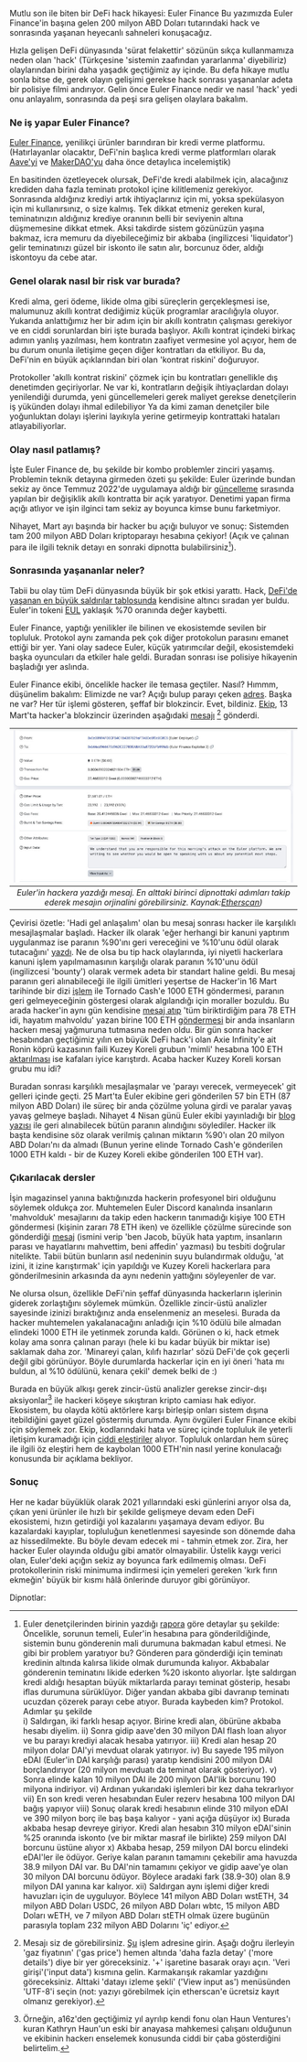Mutlu son ile biten bir DeFi hack hikayesi: Euler Finance
Bu yazımızda Euler Finance'in başına gelen 200 milyon ABD Doları tutarındaki hack ve sonrasında yaşanan heyecanlı sahneleri konuşacağız. 

Hızla gelişen DeFi dünyasında 'sürat felakettir' sözünün sıkça kullanmamıza neden olan 'hack' (Türkçesine 'sistemin zaafından yararlanma' diyebiliriz) olaylarından birini daha yaşadık geçtiğimiz ay içinde. Bu defa hikaye mutlu sonla bitse de, gerek olayın gelişimi gerekse hack sonrası yaşananlar adeta bir polisiye filmi andırıyor. Gelin önce Euler Finance nedir ve nasıl 'hack' yedi onu anlayalım, sonrasında da peşi sıra gelişen olaylara bakalım.

### Ne iş yapar Euler Finance?
[Euler Finance](https://www.euler.finance/), yenilikçi ürünler barındıran bir kredi verme platformu. (Hatırlayanlar olacaktır, DeFi'nin başlıca kredi verme platformları olarak [Aave'yi](/genel/2021/07/19/defi-de-kurumsallara-karsi-bos-degil.html) ve [MakerDAO'yu](/genel/2019/02/15/MakerDAO-kredi-kullaniminda-cigir-acar-mi.html) daha önce detaylıca incelemiştik)

En basitinden özetleyecek olursak, DeFi'de kredi alabilmek için, alacağınız krediden daha fazla teminatı protokol içine kilitlemeniz gerekiyor. Sonrasında aldığınız krediyi artık ihtiyaçlarınız için mi, yoksa spekülasyon için mi kullanırsınız, o size kalmış. Tek dikkat etmeniz gereken kural, teminatınızın aldığınız krediye oranının belli bir seviyenin altına düşmemesine dikkat etmek. Aksi takdirde sistem gözünüzün yaşına bakmaz, icra memuru da diyebileceğimiz bir akbaba (ingilizcesi 'liquidator') gelir teminatınızı güzel bir iskonto ile satın alır, borcunuz öder, aldığı iskontoyu da cebe atar. 

### Genel olarak nasıl bir risk var burada? 

Kredi alma, geri ödeme, likide olma gibi süreçlerin gerçekleşmesi ise, malumunuz akıllı kontrat dediğimiz küçük programlar aracılığıyla oluyor. Yukarıda anlattığımız her bir adım için bir akıllı kontratın çalışması gerekiyor ve en ciddi sorunlardan biri işte burada başlıyor. Akıllı kontrat içindeki birkaç adımın yanlış yazılması, hem kontratın zaafiyet vermesine yol açıyor, hem de bu durum onunla iletişime geçen diğer kontratları da etkiliyor. Bu da, DeFi'nin en büyük açıklarından biri olan 'kontrat riskini' doğuruyor.

Protokoller 'akıllı kontrat riskini' çözmek için bu kontratları genellikle dış denetimden geçiriyorlar. Ne var ki, kontratların değişik ihtiyaçlardan dolayı yenilendiği durumda, yeni güncellemeleri gerek maliyet gerekse denetçilerin iş yükünden dolayı ihmal edilebiliyor Ya da kimi zaman denetçiler bile yoğunluktan dolayı işlerini layıkıyla yerine getirmeyip kontrattaki hataları atlayabiliyorlar.  

### Olay nasıl patlamış?

İşte Euler Finance de, bu şekilde bir kombo problemler zinciri yaşamış. Problemin teknik detayına girmeden özeti şu şekilde: Euler üzerinde bundan sekiz ay önce Temmuz 2022'de uygulamaya aldığı bir [güncelleme](https://forum.euler.finance/t/eip-14-contract-upgrades/305) sırasında yapılan bir değişiklik akıllı kontratta bir açık yaratıyor. Denetimi yapan firma açığı atlıyor ve işin ilginci tam sekiz ay boyunca kimse bunu farketmiyor. 

Nihayet, Mart ayı başında bir hacker bu açığı buluyor ve sonuç: Sistemden tam 200 milyon ABD Doları kriptoparayı hesabına çekiyor! (Açık ve çalınan para ile ilgili teknik detayı en sonraki dipnotta bulabilirsiniz[^3]). 

### Sonrasında yaşananlar neler?
Tabii bu olay tüm DeFi dünyasında büyük bir şok etkisi yarattı. Hack, [DeFi'de yaşanan en büyük saldırılar tablosunda](https://rekt.news/leaderboard/) kendisine altıncı sıradan yer buldu. Euler'in tokeni [EUL](https://www.coingecko.com/en/coins/euler) yaklaşık %70 oranında değer kaybetti. 

Euler Finance, yaptığı yenilikler ile bilinen ve ekosistemde sevilen bir topluluk. Protokol aynı zamanda pek çok diğer protokolun parasını emanet ettiği bir yer. Yani olay sadece Euler, küçük yatırımcılar değil, ekosistemdeki başka oyuncuları da etkiler hale geldi. Buradan sonrası ise polisiye hikayenin başladığı yer aslında. 

Euler Finance ekibi, öncelikle hacker ile temasa geçtiler. Nasıl? Hımmm, düşünelim bakalım: Elimizde ne var? Açığı bulup parayı çeken [adres](https://etherscan.io/address/0xee009faf00cf54c1b4387829af7a8dc5f0c8c8c5). Başka ne var? Her tür işlemi gösteren, şeffaf bir blokzincir. Evet, bildiniz. [Ekip](https://etherscan.io/address/0xb66cd966670d962c227b3eaba30a872dbfb995db), 13 Mart'ta hacker'a blokzincir üzerinden aşağıdaki [mesajı](https://etherscan.io/tx/0x539c6fff0fce70e02dddd80a5534acf3df57deafbdc40f41abb20aa8f94a6d0d) [^1] gönderdi. 

| ![hacker_mesaj](/assets/euler-finance-to-hacker-280313_800.jpg)|
|:--:| 
| *Euler'in hackera yazdığı mesaj. En alttaki birinci dipnottaki adımları takip ederek mesajın orjinalini görebilirsiniz. Kaynak:[Etherscan](https://etherscan.io/tx/0x539c6fff0fce70e02dddd80a5534acf3df57deafbdc40f41abb20aa8f94a6d0d))*|

Çevirisi özetle: 'Hadi gel anlaşalım' olan bu mesaj sonrası hacker ile karşılıklı mesajlaşmalar başladı. Hacker ilk olarak 'eğer herhangi bir kanuni yaptırım uygulanmaz ise paranın %90'ını geri vereceğini ve %10'unu ödül olarak tutacağını' [yazdı](https://etherscan.io/tx/0xa7156a9e9031e4afecf8d48f8c54f1e4c9bdba5a4b91fe3087602351343ad888). Ne de olsa bu tip hack olaylarında, iyi niyetli hackerlara kanuni işlem yapılmamasının karşılığı olarak paranın %10'unu ödül (ingilizcesi 'bounty') olarak vermek adeta bir standart haline geldi. Bu mesaj paranın geri alınabileceği ile ilgili ümitleri yeşertse de Hacker'in 16 Mart tarihinde bir dizi [işlem](https://etherscan.io/tx/0xd7cc4f5305441c1ae773982d4813e48008b9fe2da10b86c6d96901e578ffffd6) ile Tornado Cash'e 1000 ETH göndermesi, paranın geri gelmeyeceğinin göstergesi olarak algılandığı için moraller bozuldu.  Bu arada hacker'in aynı gün kendisine [mesaj atıp](https://etherscan.io/tx/0xbe21a9719a4f89f7dc98419f60b247d69780b569cd8869c0031aae000f98cf17) 'tüm biriktirdiğim para 78 ETH idi, hayatım mahvoldu' yazan birine 100 ETH [göndermesi](https://etherscan.io/tx/0xcc8edbe70d22176e90027bb07047b5cc7541b169ef9ef71ae6d6793f344b8bc5) bir anda insanların hackerı mesaj yağmuruna tutmasına neden oldu. Bir gün sonra hacker hesabından geçtiğimiz yılın en büyük DeFi hack'i olan Axie Infinity'e ait Ronin köprü kazasının faili Kuzey Koreli grubun 'mimli' hesabına 100 ETH [aktarılması](https://etherscan.io/tx/0x202a67d3a1d52e4dd5e1eebe49da511164b6e4a1ebe717dcf4674dd83a2bd457) ise kafaları iyice karıştırdı. Acaba hacker Kuzey Koreli korsan grubu mu idi?

Buradan sonrası karşılıklı mesajlaşmalar ve 'parayı verecek, vermeyecek' git gelleri içinde geçti. 25 Mart'ta Euler ekibine geri gönderilen  57 bin ETH (87 milyon ABD Doları) ile süreç bir anda çözülme yoluna girdi ve paralar yavaş yavaş gelmeye başladı. Nihayet 4 Nisan günü Euler ekibi yayınladığı bir [blog yazısı](https://forum.euler.finance/t/special-announcement/900) ile geri alınabilecek bütün paranın alındığını söylediler. Hacker ilk başta kendisine söz  olarak verilmiş çalınan miktarın %90'ı olan 20 milyon ABD Doları'nı da almadı (Bunun yerine elinde Tornado Cash'e gönderilen 1000 ETH kaldı - bir de Kuzey Koreli ekibe gönderilen 100 ETH var).

### Çıkarılacak dersler
İşin magazinsel yanına baktığınızda hackerin profesyonel biri olduğunu söylemek oldukça zor. Muhtemelen Euler Discord kanalında insanların 'mahvolduk' mesajlarını da takip eden hackerın tanımadığı kişiye 100 ETH göndermesi (kişinin zararı 78 ETH iken) ve özellikle çözülme sürecinde son gönderdiği [mesaj](https://etherscan.io/tx/0xedd8102ca037abaeb75ce6a1afe951d2953258392d891ff23510276993a5437c) (ismini verip 'ben Jacob, büyük hata yaptım, insanların parası ve hayatlarını mahvettim, beni affedin' yazması) bu tesbiti doğrular nitelikte. Tabii bütün bunların asıl nedeninin suyu bulandırmak olduğu, 'at izini, it izine karıştırmak' için yapıldığı ve Kuzey Koreli hackerlara para gönderilmesinin arkasında da aynı nedenin yattığını söyleyenler de var. 

Ne olursa olsun, özellikle DeFi'nin şeffaf dünyasında hackerların işlerinin giderek zorlaştığını söylemek mümkün. Özellikle zincir-üstü analizler sayesinde izinizi bıraktığınız anda enselenmeniz an meselesi. Burada da hacker muhtemelen yakalanacağını anladığı için %10 ödülü bile almadan elindeki 1000 ETH ile yetinmek zorunda kaldı. Görünen o ki, hack etmek kolay ama sonra çalınan parayı (hele ki bu kadar büyük bir miktar ise) saklamak daha zor. 'Minareyi çalan, kılıfı hazırlar' sözü DeFi'de çok geçerli değil gibi görünüyor. Böyle durumlarda hackerlar için en iyi öneri 'hata mı buldun, al %10 ödülünü, kenara çekil' demek belki de :) 

Burada en büyük alkışı gerek zincir-üstü analizler gerekse zincir-dışı aksiyonlar[^2] ile hackeri köşeye sıkıştıran kripto camiası hak ediyor. Ekosistem, bu olayda kötü aktörlere karşı birleşip onları sistem dışına itebildiğini gayet güzel göstermiş durumda. Aynı övgüleri Euler Finance ekibi için söylemek zor. Ekip, kodlarındaki hata ve süreç içinde topluluk ile yeterli iletişim kuramadığı için [ciddi eleştiriler](https://uniqpath.com/euler/?v=1) alıyor. Topluluk onlardan hem süreç ile ilgili öz eleştiri hem de kaybolan 1000 ETH'nin nasıl yerine konulacağı konusunda bir açıklama bekliyor. 

### Sonuç 

Her ne kadar büyüklük olarak 2021 yıllarındaki eski günlerini arıyor olsa da, çıkan yeni ürünler ile hızlı bir şekilde gelişmeye devam eden DeFi ekosistemi, hızın getirdiği yol kazalarını yaşamaya devam ediyor. Bu kazalardaki kayıplar, topluluğun kenetlenmesi sayesinde son dönemde daha az hissedilmekte. Bu böyle devam edecek mi - tahmin etmek zor. Zira, her hacker Euler olayında olduğu gibi amatör olmayabilir. Üstelik kaygı verici olan, Euler'deki açığın sekiz ay boyunca fark edilmemiş olması. DeFi protokollerinin riski minimuma indirmesi için yemeleri gereken 'kırk fırın ekmeğin' büyük bir kısmı hâlâ önlerinde duruyor gibi görünüyor.

Dipnotlar: 
[^1]: Mesajı siz de görebilirsiniz. [Şu](https://etherscan.io/tx/0x539c6fff0fce70e02dddd80a5534acf3df57deafbdc40f41abb20aa8f94a6d0d) işlem adresine girin. Aşağı doğru ilerleyin 'gaz fiyatının' ('gas price') hemen altında 'daha fazla detay' ('more details') diye bir yer göreceksiniz. '+' işaretine basarak orayı açın. 'Veri girişi'('input data') kısmına gelin. Karmakarışık rakamlar yazdığını göreceksiniz. Alttaki 'datayı izleme şekli' ('View input as') menüsünden 'UTF-8'i seçin (not: yazıyı görebilmek için etherscan'e ücretsiz kayıt olmanız gerekiyor). 

[^2]: Örneğin, a16z'den geçtiğimiz yıl ayrılıp kendi fonu olan Haun Ventures'ı kuran Kathryn Haun'un eski bir anayasa mahkemesi çalışanı olduğunun ve ekibinin hackerı enselemek konusunda ciddi bir çaba gösterdiğini belirtelim. 

[^3]: Euler denetçilerinden birinin yazdığı [rapora](https://medium.com/@omniscia.io/euler-finance-incident-post-mortem-1ce077c28454) göre detaylar şu şekilde: Öncelikle, sorunun temeli, Euler'in hesabına para gönderildiğinde, sistemin bunu gönderenin mali durumuna bakmadan kabul etmesi. Ne gibi bir problem yaratıyor bu? Gönderen para gönderdiği için teminatı kredinin altında kalırsa likide olmak durumunda kalıyor. Akbabalar gönderenin teminatını likide ederken %20 iskonto alıyorlar. İşte saldırgan kredi aldığı hesaptan büyük miktarlarda parayı teminat gösterip, hesabı iflas durumuna sürüklüyor. Diğer yandan akbaba gibi davranıp teminatı ucuzdan çözerek parayı cebe atıyor. Burada kaybeden kim? Protokol. Adımlar şu şekilde  
i) Saldırgan, iki farklı hesap açıyor. Birine kredi alan, öbürüne akbaba hesabı diyelim. 
ii) Sonra gidip aave'den 30 milyon DAI flash loan alıyor ve bu parayı krediyi alacak hesaba yatırıyor. 
iii) Kredi alan hesap 20 milyon dolar DAI'yi mevduat olarak yatırıyor. 
iv) Bu sayede 195 milyon eDAI (Euler'in DAI karşılığı parası) yaratıp kendisini 200 milyon DAI borçlandırıyor (20 milyon mevduatı da teminat olarak gösteriyor). 
v) Sonra elinde kalan 10 milyon DAI ile 200 milyon DAI'lik borcunu 190 milyona indiriyor.
vi) Ardınan yukarıdaki işlemleri bir kez daha tekrarlıyor
vii) En son kredi veren hesabından Euler rezerv hesabına 100 milyon DAI bağış yapıyor
viii) Sonuç olarak kredi hesabının elinde 310 milyon eDAI ve 390 milyon borç ile baş başa kalıyor - yani açığa düşüyor
ix) Burada akbaba hesap devreye giriyor. Kredi alan hesabın 310 milyon eDAI'sinin %25 oranında iskonto (ve bir miktar masraf ile birlikte) 259 milyon DAI borcunu üstüne alıyor
x) Akbaba hesap, 259 milyon DAI borcu elindeki eDAI'ler ile ödüyor. Geriye kalan paranın tamamını çekebilir ama havuzda 38.9 milyon DAI var. Bu DAI'nin tamamını çekiyor ve gidip aave'ye olan 30 milyon DAI borcunu ödüyor. Böylece aradaki fark (38.9-30) olan 8.9 milyon DAI yanına kar kalıyor. 
xii) Saldırgan aynı işlemi diğer kredi havuzları için de uyguluyor. Böylece 141 milyon ABD Doları wstETH, 34 milyon ABD Doları USDC, 26 milyon ABD Doları wbtc, 15 milyon ABD Doları wETH, ve 7 milyon ABD Doları stETH olmak üzere bugünün parasıyla toplam 232 milyon ABD Dolarını 'iç' ediyor. 

